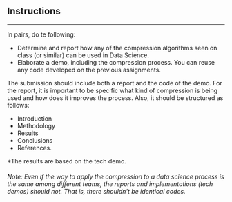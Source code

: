 ## Instructions
--------------------------------------------
In pairs, do te following:

+ Determine and report how any of the compression algorithms seen on class (or similar) can be used in Data Science.
+ Elaborate a demo, including the compression process. You can reuse any code developed on the previous assignments.

The submission should include both a report and the code of the demo.
For the report, it is important to be specific what kind of compression is being used and how does it improves the process. Also, it should be structured as follows:

+ Introduction
+ Methodology
+ Results
+ Conclusions
+ References.
  
*The results are based on the tech demo.

###### Note: Even if the way to apply the compression to a data science process is the same among different teams, the reports and implementations (tech demos) should not. That is, there shouldn't be identical codes.
